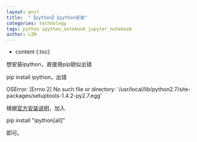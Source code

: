 ```yaml
---
layout: post
title:  "【python】Ipython安装" 
categories: technology
tags: python ipython_notebook jupyter_notebook
author: LZN
---
```


* content
{:toc}

想安装ipython，直接用pip貌似出错

pip install ipython，出错

OSError: [Errno 2] No such file or directory: '/usr/local/lib/python2.7/site-packages/setuptools-1.4.2-py2.7.egg'<span id="transmark" style="display: none; width: 0px; height: 0px;"></span>

根据<a href="http://ipython.org/ipython-doc/stable/install/install.html">官方安装说明</a>，加入

pip install "ipython[all]"

即可。
